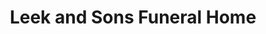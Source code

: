 ---
title: "Leek and Sons Funeral Home"
url: /urbana/leek-and-sons-funeral-home/
shop: funeral directors
---